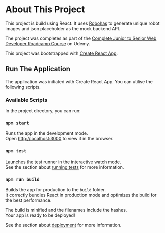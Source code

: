 # About This Project

This project is build using React. It uses [Robohas](https://robohash.org/) to generate unique robot images and json placeholder as the mock backend API.

The project was completes as part of the [Complete Junior to Senior Web Developer Roadcamp Course](https://www.udemy.com/course/the-complete-junior-to-senior-web-developer-roadmap/learn/) on Udemy.

This project was bootstrapped with [Create React App](https://github.com/facebook/create-react-app).

## Run The Application

The application was initiated with Create React App. You can utilise the following scripts.

### Available Scripts

In the project directory, you can run:

### `npm start`

Runs the app in the development mode.<br />
Open [http://localhost:3000](http://localhost:3000) to view it in the browser.

### `npm test`

Launches the test runner in the interactive watch mode.<br />
See the section about [running tests](https://facebook.github.io/create-react-app/docs/running-tests) for more information.

### `npm run build`

Builds the app for production to the `build` folder.<br />
It correctly bundles React in production mode and optimizes the build for the best performance.

The build is minified and the filenames include the hashes.<br />
Your app is ready to be deployed!

See the section about [deployment](https://facebook.github.io/create-react-app/docs/deployment) for more information.
